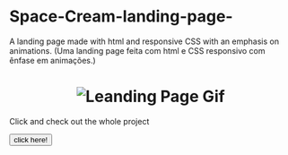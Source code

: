 # Space-Cream-landing-page-
A landing page made with html and responsive CSS with an emphasis on animations. (Uma landing page feita com html e CSS responsivo com ênfase em animações.)
 <h1 align="center"> 
  <img alt="Leanding Page Gif" title="#shift_alt" src="./assets/space cream.gif" />
</h1>

<p>Click and check out the whole project </p> <a href="https://luiszkm.github.io/Space-Cream-landing-page-/" target="blank"><button>click here!</button></a>
